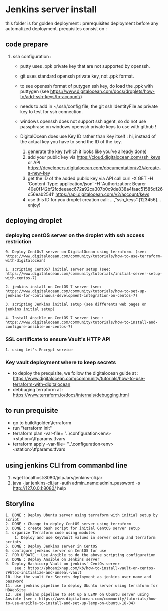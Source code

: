 # Jenkins server install

this folder is for golden deployment : prerequisites deployment before any automatized deployment.
prequisites consist on :

## code prepare

1. ssh configuration :
    - putty uses .ppk private key that are not supported by openssh.
    - git uses standard openssh private key, not .ppk format.
    - to see openssh format of putygen ssh key, do load the .ppk with puttygen (see  <https://www.digitalocean.com/docs/droplets/how-to/add-ssh-keys/to-account/>)
    - needs to add in ~/.ssh/config file, the git ssh IdentityFile as private key to test for ssh connection.
    - windows openssh does not support ssh agent, so do not use passphrase on windows openssh private keys to use with github !
    - DigitalOcean does use Key ID rather than Key itself :
        hi, instead of the actual key you have to send the ID of the key.

        1. generate the key (which it looks like you’ve already done)
        2. add your public key via <https://cloud.digitalocean.com/ssh_keys> or API <https://developers.digitalocean.com/documentation/v2/#create-a-new-key>
        3. get the ID of the added public key via API call curl -X GET -H ‘Content-Type: application/json’ -H 'Authorization: Bearer 40e0f142bf2fcdeeaec672a92ca307b0c9de838a4faac51585df26c56eab2541’ <https://api.digitalocean.com/v2/account/keys>
        4. use this ID for you droplet creation call: …,“ssh_keys”:[123456]… enjoy!

## deploying droplet

### deploying centOS server on the droplet with ssh access restriction

    0. Deploy CentOs7 server on DigitalOcean using terraform. (see: https://www.digitalocean.com/community/tutorials/how-to-use-terraform-with-digitalocean)

    1. scripting CentOS7 initial server setup (see: https://www.digitalocean.com/community/tutorials/initial-server-setup-with-centos-7)

    2. jenkins install on CentOS 7 server (see: https://www.digitalocean.com/community/tutorials/how-to-set-up-jenkins-for-continuous-development-integration-on-centos-7)

    3. scripting Jenkins initial setup (see differents web pages on jenkins initial setup)

    4. Install Ansible on CentOS 7 server (see : https://www.digitalocean.com/community/tutorials/how-to-install-and-configure-ansible-on-centos-7)

### SSL certificate to ensure Vault's HTTP API

    1. using Let's Encrypt service

### Key vault deployment where to keep secrets

- to deploy the prequisite, we follow the digitalocean guide at : <https://www.digitalocean.com/community/tutorials/how-to-use-terraform-with-digitalocean>
- debbuging terraform at : <https://www.terraform.io/docs/internals/debugging.html>

## to run prequisite

- go to build\golden\terraform
- run "terraform init"
- terraform plan -var-file= "..\configuration\<env>\<station>\tfparams.tfvars
- terraform apply -var-file= "..\configuration\<env>\<station>\tfparams.tfvars

## using jenkins CLI from commanbd line

1. wget localhost:8080/jnlpJars/jenkins-cli.jar
2. java -jar jenkins-cli.jar -auth admin_name:admin_password -s <http://127.0.0.1:8080/> help

## Storyline

    1. DONE : Deploy Ubuntu server using terraform with initial setup by script 
    2. DONE : Change to deploy CentOS server using terraform
    3. DONE : create bash script for initial CentOS server setup
    4. organize Terraform code using modules
        1. Deploy and use KeyVault values in server setup and terraform scripts
    5. DONE : Deploy Jenkins server in CentOS
    6. configure jenkins server on CentOS for use
    7. FOR UPDATE : Use Ansible to do the above scripting configuration
    8. DONE : Deploy Ansible on Jenkins server
    9. Deploy Hashicorp Vault on jenkins' CentOs server
        see : https://phoenixnap.com/kb/how-to-install-vault-on-centos-7#htoc-initialize-and-unseal-vault
    10. Use the vault for Secrets deployment as jenkins user name and password
    11. use jenkins pipeline to deploy Ubuntu server using terraform for HDWebSite
    12. use jenkins pipeline to set up a LEMP on Ubuntu server using Ansible (see : https://www.digitalocean.com/community/tutorials/how-to-use-ansible-to-install-and-set-up-lemp-on-ubuntu-18-04)
